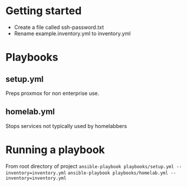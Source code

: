 # Getting started
- Create a file called ssh-password.txt
- Rename example.inventory.yml to inventory.yml

# Playbooks
## setup.yml
Preps proxmox for non enterprise use.
## homelab.yml
Stops services not typically used by homelabbers

# Running a playbook
From root directory of project
`ansible-playbook playbooks/setup.yml --inventory=inventory.yml`
`ansible-playbook playbooks/homelab.yml --inventory=inventory.yml`